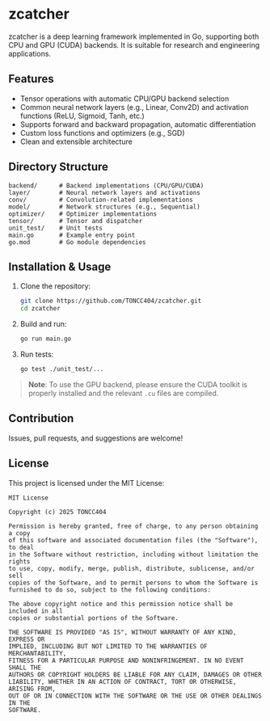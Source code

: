 # zcatcher

zcatcher is a deep learning framework implemented in Go, supporting both CPU and GPU (CUDA) backends. It is suitable for research and engineering applications.

## Features

- Tensor operations with automatic CPU/GPU backend selection
- Common neural network layers (e.g., Linear, Conv2D) and activation functions (ReLU, Sigmoid, Tanh, etc.)
- Supports forward and backward propagation, automatic differentiation
- Custom loss functions and optimizers (e.g., SGD)
- Clean and extensible architecture

## Directory Structure

```
backend/      # Backend implementations (CPU/GPU/CUDA)
layer/        # Neural network layers and activations
conv/         # Convolution-related implementations
model/        # Network structures (e.g., Sequential)
optimizer/    # Optimizer implementations
tensor/       # Tensor and dispatcher
unit_test/    # Unit tests
main.go       # Example entry point
go.mod        # Go module dependencies
```

## Installation & Usage

1. Clone the repository:
   ```bash
   git clone https://github.com/TONCC404/zcatcher.git
   cd zcatcher
   ```
2. Build and run:
   ```bash
   go run main.go
   ```
3. Run tests:
   ```bash
   go test ./unit_test/...
   ```

> **Note**: To use the GPU backend, please ensure the CUDA toolkit is properly installed and the relevant `.cu` files are compiled.

## Contribution

Issues, pull requests, and suggestions are welcome!

## License

This project is licensed under the MIT License:

```
MIT License

Copyright (c) 2025 TONCC404

Permission is hereby granted, free of charge, to any person obtaining a copy
of this software and associated documentation files (the "Software"), to deal
in the Software without restriction, including without limitation the rights
to use, copy, modify, merge, publish, distribute, sublicense, and/or sell
copies of the Software, and to permit persons to whom the Software is
furnished to do so, subject to the following conditions:

The above copyright notice and this permission notice shall be included in all
copies or substantial portions of the Software.

THE SOFTWARE IS PROVIDED "AS IS", WITHOUT WARRANTY OF ANY KIND, EXPRESS OR
IMPLIED, INCLUDING BUT NOT LIMITED TO THE WARRANTIES OF MERCHANTABILITY,
FITNESS FOR A PARTICULAR PURPOSE AND NONINFRINGEMENT. IN NO EVENT SHALL THE
AUTHORS OR COPYRIGHT HOLDERS BE LIABLE FOR ANY CLAIM, DAMAGES OR OTHER
LIABILITY, WHETHER IN AN ACTION OF CONTRACT, TORT OR OTHERWISE, ARISING FROM,
OUT OF OR IN CONNECTION WITH THE SOFTWARE OR THE USE OR OTHER DEALINGS IN THE
SOFTWARE.
```
